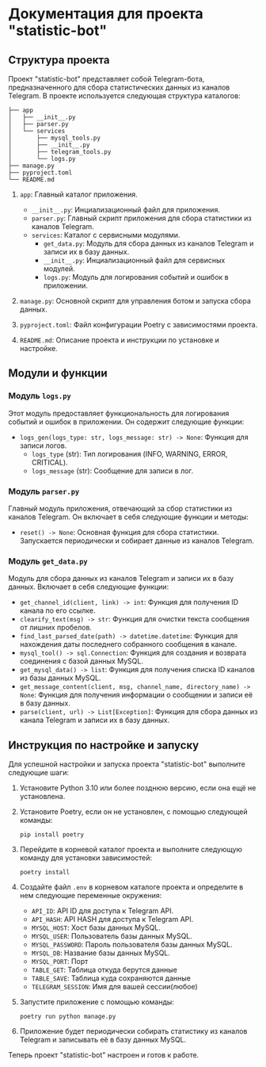 # Документация для проекта "statistic-bot"

## Структура проекта

Проект "statistic-bot" представляет собой Telegram-бота, предназначенного для сбора статистических данных из каналов Telegram. В проекте используется следующая структура каталогов:

```
├── app
│   ├── __init__.py
│   ├── parser.py
│   └── services
│       ├── mysql_tools.py
│       ├── __init__.py
│       ├── telegram_tools.py
│       └── logs.py
├── manage.py
├── pyproject.toml
└── README.md
```

1. `app`: Главный каталог приложения.
   - `__init__.py`: Инциализационный файл для приложения.
   - `parser.py`: Главный скрипт приложения для сбора статистики из каналов Telegram.
   - `services`: Каталог с сервисными модулями.
     - `get_data.py`: Модуль для сбора данных из каналов Telegram и записи их в базу данных.
     - `__init__.py`: Инциализационный файл для сервисных модулей.
     - `logs.py`: Модуль для логирования событий и ошибок в приложении.

2. `manage.py`: Основной скрипт для управления ботом и запуска сбора данных.

3. `pyproject.toml`: Файл конфигурации Poetry с зависимостями проекта.

4. `README.md`: Описание проекта и инструкции по установке и настройке.

## Модули и функции

### Модуль `logs.py`

Этот модуль предоставляет функциональность для логирования событий и ошибок в приложении. Он содержит следующие функции:

- `logs_gen(logs_type: str, logs_message: str) -> None`: Функция для записи логов.
  - `logs_type` (str): Тип логирования (INFO, WARNING, ERROR, CRITICAL).
  - `logs_message` (str): Сообщение для записи в лог.

### Модуль `parser.py`

Главный модуль приложения, отвечающий за сбор статистики из каналов Telegram. Он включает в себя следующие функции и методы:

- `reset() -> None`: Основная функция для сбора статистики. Запускается периодически и собирает данные из каналов Telegram.

### Модуль `get_data.py`

Модуль для сбора данных из каналов Telegram и записи их в базу данных. Включает в себя следующие функции:

- `get_channel_id(client, link) -> int`: Функция для получения ID канала по его ссылке.
- `clearify_text(msg) -> str`: Функция для очистки текста сообщения от лишних пробелов.
- `find_last_parsed_date(path) -> datetime.datetime`: Функция для нахождения даты последнего собранного сообщения в канале.
- `mysql_tool() -> sql.Connection`: Функция для создания и возврата соединения с базой данных MySQL.
- `get_mysql_data() -> list`: Функция для получения списка ID каналов из базы данных MySQL.
- `get_message_content(client, msg, channel_name, directory_name) -> None`: Функция для получения информации о сообщении и записи её в базу данных.
- `parse(client, url) -> List[Exception]`: Функция для сбора данных из канала Telegram и записи их в базу данных.

## Инструкция по настройке и запуску

Для успешной настройки и запуска проекта "statistic-bot" выполните следующие шаги:

1. Установите Python 3.10 или более позднюю версию, если она ещё не установлена.

2. Установите Poetry, если он не установлен, с помощью следующей команды:
   ```
   pip install poetry
   ```

3. Перейдите в корневой каталог проекта и выполните следующую команду для установки зависимостей:
   ```
   poetry install
   ```

4. Создайте файл `.env` в корневом каталоге проекта и определите в нем следующие переменные окружения:

   - `API_ID`: API ID для доступа к Telegram API.
   - `API_HASH`: API HASH для доступа к Telegram API.
   - `MYSQL_HOST`: Хост базы данных MySQL.
   - `MYSQL_USER`: Пользователь базы данных MySQL.
   - `MYSQL_PASSWORD`: Пароль пользователя базы данных MySQL.
   - `MYSQL_DB`: Название базы данных MySQL.
   - `MYSQL_PORT`: Порт
   - `TABLE_GET`: Таблица откуда берутся данные
   - `TABLE_SAVE`: Таблица куда сохраняются данные
   - `TELEGRAM_SESSION`: Имя для вашей сессии(любое)

5. Запустите приложение с помощью команды:
   ```
   poetry run python manage.py
   ```

6. Приложение будет периодически собирать статистику из каналов Telegram и записывать её в базу данных MySQL.

Теперь проект "statistic-bot" настроен и готов к работе.

